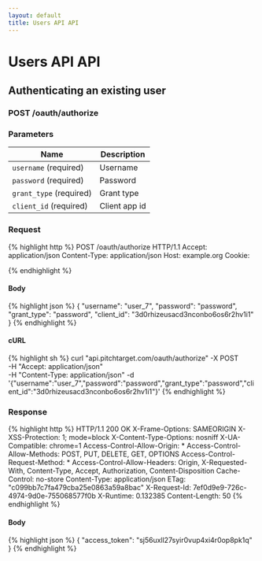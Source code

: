 ```yaml
---
layout: default
title: Users API API
---
```


# Users API API

## Authenticating an existing user

### POST /oauth/authorize


### Parameters

Name | Description |
-----|-------------|
`username` (required) | Username |
`password` (required) | Password |
`grant_type` (required) | Grant type |
`client_id` (required) | Client app id |

### Request

{% highlight http %}
POST /oauth/authorize HTTP/1.1
Accept: application/json
Content-Type: application/json
Host: example.org
Cookie: 

{% endhighlight %}

#### Body

{% highlight json %}
{
  "username": "user_7",
  "password": "password",
  "grant_type": "password",
  "client_id": "3d0rhizeusacd3nconbo6os6r2hv1i1"
}
{% endhighlight %}

#### cURL

{% highlight sh %}
curl "api.pitchtarget.com/oauth/authorize" -X POST \
	-H "Accept: application/json" \
	-H "Content-Type: application/json" -d '{"username":"user_7","password":"password","grant_type":"password","client_id":"3d0rhizeusacd3nconbo6os6r2hv1i1"}'
{% endhighlight %}

### Response

{% highlight http %}
HTTP/1.1 200 OK
X-Frame-Options: SAMEORIGIN
X-XSS-Protection: 1; mode=block
X-Content-Type-Options: nosniff
X-UA-Compatible: chrome=1
Access-Control-Allow-Origin: *
Access-Control-Allow-Methods: POST, PUT, DELETE, GET, OPTIONS
Access-Control-Request-Method: *
Access-Control-Allow-Headers: Origin, X-Requested-With, Content-Type, Accept, Authorization, Content-Disposition
Cache-Control: no-store
Content-Type: application/json
ETag: "c099bb7c7fa479cba25e0863a59a8bac"
X-Request-Id: 7ef0d9e9-726c-4974-9d0e-755068577f0b
X-Runtime: 0.132385
Content-Length: 50
{% endhighlight %}

#### Body

{% highlight json %}
{
  "access_token": "sj56uxll27syir0vup4xi4r0op8pk1q"
}
{% endhighlight %}

